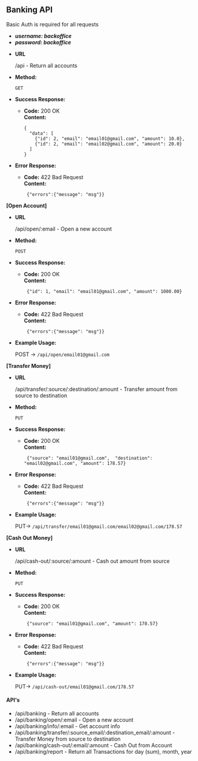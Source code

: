 **Banking API**
----
  Basic Auth is required for all requests

  - ***username: backoffice***
  - ***password: backoffice***

* **URL**

  /api - Return all accounts

* **Method:**

  `GET`

* **Success Response:**

  * **Code:** 200 OK <br />
    **Content:**
    ```
    {
      "data": [
        {"id": 2, "email": "email01@gmail.com", "amount": 10.0},
        {"id": 2, "email": "email02@gmail.com", "amount": 20.0}
      ]
    }
    ```

* **Error Response:**

  * **Code:** 422 Bad Request <br />
    **Content:**
    ```
     {"errors":{"message": "msg"}}
    ```

**[Open Account]**

  * **URL**

    /api/open/:email - Open a new account

  * **Method:**

      `POST`

  * **Success Response:**

    * **Code:** 200 OK <br />
      **Content:**
      ```
       {"id": 1, "email": "email01@gmail.com", "amount": 1000.00}      
      ```

  * **Error Response:**

    * **Code:** 422 Bad Request <br />
      **Content:**
      ```
       {"errors":{"message": "msg"}}
      ```
  * **Example Usage:**

    POST -> `/api/open/email01@gmail.com`

**[Transfer Money]**

  * **URL**

    /api/transfer/:source/:destination/:amount - Transfer amount from source to destination

  * **Method:**

      `PUT`

  * **Success Response:**

    * **Code:** 200 OK <br />
      **Content:**
      ```
       {"source": "email01@gmail.com",  "destination": "email02@gmail.com", "amount": 178.57}      
      ```

  * **Error Response:**

    * **Code:** 422 Bad Request <br />
      **Content:**
      ```
       {"errors":{"message": "msg"}}
      ```
  * **Example Usage:**

    PUT-> `/api/transfer/email01@gmail.com/email02@gmail.com/178.57`


**[Cash Out Money]**

  * **URL**

    /api/cash-out/:source/:amount - Cash out amount from source

  * **Method:**

      `PUT`

  * **Success Response:**

    * **Code:** 200 OK <br />
      **Content:**
      ```
       {"source": "email01@gmail.com", "amount": 178.57}      
      ```

  * **Error Response:**

    * **Code:** 422 Bad Request <br />
      **Content:**
      ```
       {"errors":{"message": "msg"}}
      ```
  * **Example Usage:**

    PUT-> `/api/cash-out/email01@gmail.com/178.57`

#### API's
- /api/banking - Return all accounts
- /api/banking/open/:email - Open a new account
- /api/banking/info/:email - Get account info
- /api/banking/transfer/:source_email/:destination_email/:amount - Transfer Money from source to destination
- /api/banking/cash-out/:email/:amount - Cash Out from Account
- /api/banking/report - Return all Transactions for day (sum), month, year
